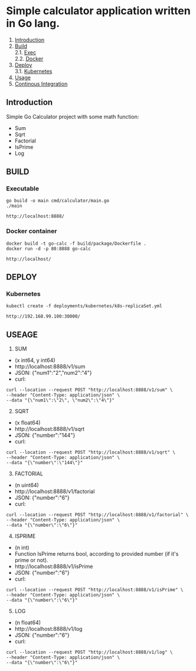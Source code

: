 # Simple calculator application written in Go lang.

1. [Introduction](#intro)
2. [Build](#build) <br>
   2.1. [Exec](#build.exe) <br>
   2.2. [Docker](#build.docker)
3. [Deploy](#deploy) <br>
 3.1. [Kubernetes](#deploy.k8s) <br>
4. [Usage](#usage)
5. [Continous Integration](#ci)


## Introduction <a name="intro"></a>

Simple Go Calculator project with some math function:<a name="intro"></a>
- Sum
- Sqrt
- Factorial
- IsPrime
- Log

## BUILD <a name="build"></a>

### Executable <a name="build.exe"></a>
```
go build -o main cmd/calculator/main.go
./main

http://localhost:8888/
```

### Docker container <a name="build.docker"></a>
```
docker build -t go-calc -f build/package/Dockerfile .
docker run -d -p 80:8888 go-calc

http://localhost/
```

## DEPLOY <a name="deploy"></a>

### Kubernetes <a name="deploy.k8s"></a>
```
kubectl create -f deployments/kubernetes/k8s-replicaSet.yml

http://192.168.99.100:30000/
```

## USEAGE <a name="usage"></a>

1. SUM
- (x int64, y int64)
- http://localhost:8888/v1/sum
- JSON: {"num1":"2","num2":"4"}
- curl:
```
curl --location --request POST "http://localhost:8888/v1/sum" \
--header "Content-Type: application/json" \
--data "{\"num1\":\"2\", \"num2\":\"4\"}"
```
2. SQRT
- (x float64)
- http://localhost:8888/v1/sqrt
- JSON: {"number":"144"}
- curl:
```
curl --location --request POST "http://localhost:8888/v1/sqrt" \
--header "Content-Type: application/json" \
--data "{\"number\":\"144\"}"
```
3. FACTORIAL
- (n uint64)
- http://localhost:8888/v1/factorial
- JSON: {"number":"6"}
- curl:
```
curl --location --request POST "http://localhost:8888/v1/factorial" \
--header "Content-Type: application/json" \
--data "{\"number\":\"6\"}"
```
4. ISPRIME
- (n int)
- Function IsPrime returns bool, according to provided number (if it's prime or not).
- http://localhost:8888/v1/isPrime
- JSON: {"number":"6"}
- curl:
```
curl --location --request POST "http://localhost:8888/v1/isPrime" \
--header "Content-Type: application/json" \
--data "{\"number\":\"6\"}"
```
5. LOG
- (n float64)
- http://localhost:8888/v1/log
- JSON: {"number":"6"}
- curl:
```
curl --location --request POST "http://localhost:8888/v1/log" \
--header "Content-Type: application/json" \
--data "{\"number\":\"6\"}"
```
